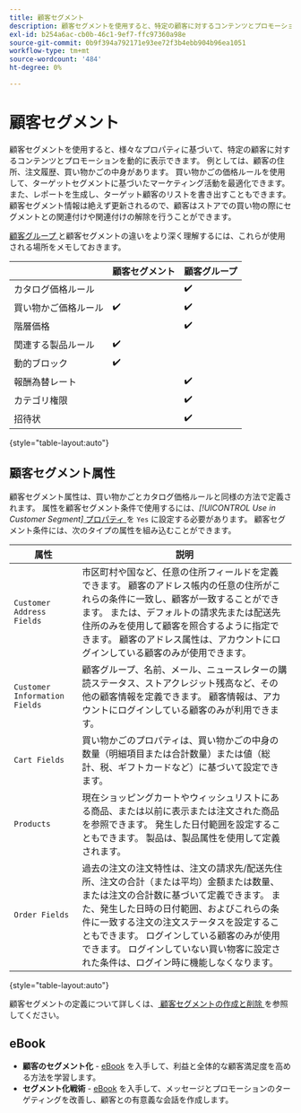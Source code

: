 ```yaml
---
title: 顧客セグメント
description: 顧客セグメントを使用すると、特定の顧客に対するコンテンツとプロモーションを動的に表示できます。
exl-id: b254a6ac-cb0b-46c1-9ef7-ffc97360a98e
source-git-commit: 0b9f394a792171e93ee72f3b4ebb904b96ea1051
workflow-type: tm+mt
source-wordcount: '484'
ht-degree: 0%

---
```


# 顧客セグメント

顧客セグメントを使用すると、様々なプロパティに基づいて、特定の顧客に対するコンテンツとプロモーションを動的に表示できます。 例としては、顧客の住所、注文履歴、買い物かごの中身があります。 買い物かごの価格ルールを使用して、ターゲットセグメントに基づいたマーケティング活動を最適化できます。 また、レポートを生成し、ターゲット顧客のリストを書き出すこともできます。 顧客セグメント情報は絶えず更新されるので、顧客はストアでの買い物の際にセグメントとの関連付けや関連付けの解除を行うことができます。

[ 顧客グループ ](../customers/customer-groups.md) と顧客セグメントの違いをより深く理解するには、これらが使用される場所をメモしておきます。

|  | 顧客セグメント | 顧客グループ |
|--- |--- |--- |
| カタログ価格ルール |  | ✔️ |
| 買い物かご価格ルール | ✔️ | ✔️ |
| 階層価格 |  | ✔️ |
| 関連する製品ルール | ✔️ |  |
| 動的ブロック | ✔️ |  |
| 報酬為替レート |  | ✔️ |
| カテゴリ権限 |  | ✔️ |
| 招待状 |  | ✔️ |

{style="table-layout:auto"}

## 顧客セグメント属性

顧客セグメント属性は、買い物かごとカタログ価格ルールと同様の方法で定義されます。 属性を顧客セグメント条件で使用するには、_[!UICONTROL Use in Customer Segment]_[ プロパティ ](attribute-properties.md#) を `Yes` に設定する必要があります。 顧客セグメント条件には、次のタイプの属性を組み込むことができます。

| 属性 | 説明 |
|---|---|
| `Customer Address Fields` | 市区町村や国など、任意の住所フィールドを定義できます。 顧客のアドレス帳内の任意の住所がこれらの条件に一致し、顧客が一致することができます。 または、デフォルトの請求先または配送先住所のみを使用して顧客を照合するように指定できます。 顧客のアドレス属性は、アカウントにログインしている顧客のみが使用できます。 |
| `Customer Information Fields` | 顧客グループ、名前、メール、ニュースレターの購読ステータス、ストアクレジット残高など、その他の顧客情報を定義できます。 顧客情報は、アカウントにログインしている顧客のみが利用できます。 |
| `Cart Fields` | 買い物かごのプロパティは、買い物かごの中身の数量（明細項目または合計数量）または値（総計、税、ギフトカードなど）に基づいて設定できます。 |
| `Products` | 現在ショッピングカートやウィッシュリストにある商品、または以前に表示または注文された商品を参照できます。 発生した日付範囲を設定することもできます。 製品は、製品属性を使用して定義されます。 |
| `Order Fields` | 過去の注文の注文特性は、注文の請求先/配送先住所、注文の合計（または平均）金額または数量、または注文の合計数に基づいて定義できます。 また、発生した日時の日付範囲、およびこれらの条件に一致する注文の注文ステータスを設定することもできます。 ログインしている顧客のみが使用できます。 ログインしていない買い物客に設定された条件は、ログイン時に機能しなくなります。 |

{style="table-layout:auto"}

顧客セグメントの定義について詳しくは、[ 顧客セグメントの作成と削除 ](../customers/customer-segment-create.md) を参照してください。

## eBook

- **顧客のセグメント化** - [eBook](https://business.adobe.com/resources/identifying-your-most-profitable-customers-introduction-customer-segmentation.html) を入手して、利益と全体的な顧客満足度を高める方法を学習します。
- **セグメント化戦術** - [eBook](https://business.adobe.com/resources/3-segmentation-tactics-ignite-conversion.html) を入手して、メッセージとプロモーションのターゲティングを改善し、顧客との有意義な会話を作成します。

